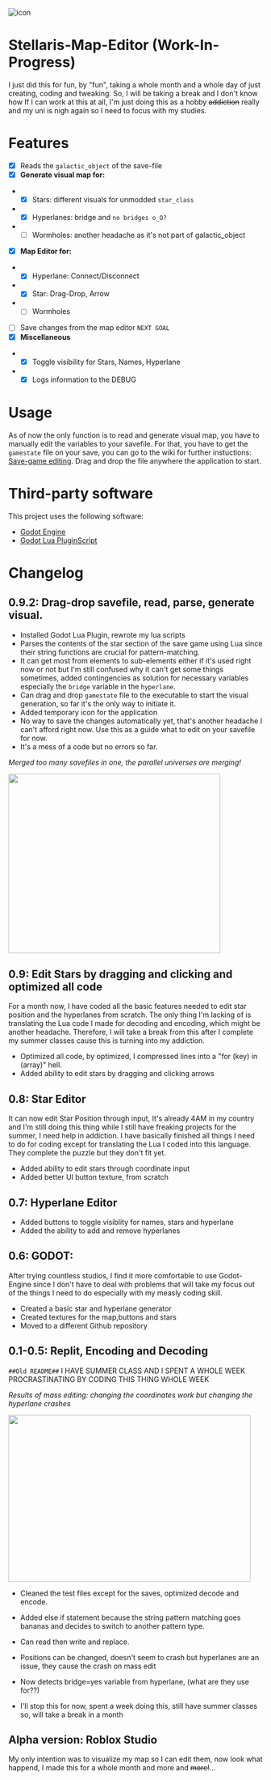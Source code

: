 ![icon](https://user-images.githubusercontent.com/107048186/183308766-ef93d871-3cb2-441c-b978-fff1da15a5dc.png)
# Stellaris-Map-Editor (Work-In-Progress)

I just did this for fun, by "fun", taking a whole month and a whole day of just creating, coding and tweaking.
So, I will be taking a break and I don't know how If I can work at this at all, I'm just doing this as a hobby ~~addiction~~ really and my uni is nigh again so I need to focus with my studies.

Features
========================
- [x] Reads the `galactic_object` of the save-file
- [x] **Generate visual map for:**
- - [x] Stars: different visuals for unmodded `star_class`
- - [x] Hyperlanes: bridge and `no bridges o_O?`
- - [ ] Wormholes: another headache as it's not part of galactic_object
- [x] **Map Editor for:**
- - [x] Hyperlane: Connect/Disconnect
- - [x] Star: Drag-Drop, Arrow
- - [ ] Wormholes
- [ ] Save changes from the map editor `NEXT GOAL`
- [x] **Miscellaneous**
- - [x] Toggle visibility for Stars, Names, Hyperlane
- - [x] Logs information to the DEBUG

Usage
========================
As of now the only function is to read and generate visual map, you have to manually edit the variables to your savefile.
For that, you have to get the `gamestate` file on your save, you can go to the wiki for further instuctions: [Save-game editing](https://stellaris.paradoxwikis.com/Save-game_editing). Drag and drop the file anywhere the application to start.

Third-party software
========================
This project uses the following software:
* [Godot Engine](https://github.com/godotengine/godot)
* [Godot Lua PluginScript](https://github.com/gilzoide/godot-lua-pluginscript)

Changelog
========================

**0.9.2: Drag-drop savefile, read, parse, generate visual.**
------------------------
* Installed Godot Lua Plugin, rewrote my lua scripts
* Parses the contents of the star section of the save game using Lua since their string functions are crucial for pattern-matching.
* It can get most from elements to sub-elements either if it's used right now or not but I'm still confused why it can't get some things sometimes,  added contingencies as solution for necessary variables especially the `bridge` variable in the `hyperlane`.
* Can drag and drop `gamestate` file to the executable to start the visual generation, so far it's the only way to initiate it.
* Added temporary icon for the application
* No way to save the changes automatically yet, that's another headache I can't afford right now. Use this as a guide what to edit on your savefile for now.
* It's a mess of a code but no errors so far.

_Merged too many savefiles in one, the parallel universes are merging!_

<img src="https://user-images.githubusercontent.com/107048186/183307433-4008290b-4071-4eee-98f9-dba6cb04abb9.png" width="420" height="355">

**0.9: Edit Stars by dragging and clicking and optimized all code**
------------------------
For a month now, I have coded all the basic features needed to edit star position and the hyperlanes from scratch. The only thing I'm lacking of is translating the Lua code I made for decoding and encoding, which might be another headache. Therefore, I will take a break from this after I complete my summer classes cause this is turning into my addiction.
* Optimized all code, by optimized, I compressed lines into a "for (key) in (array)" hell.
* Added ability to edit stars by dragging and clicking arrows

**0.8: Star Editor**
------------------------
It can now edit Star Position through input, It's already 4AM in my country and I'm still doing this thing while I still have freaking projects for the summer, I need help in addiction. I have basically finished all things I need to do for coding except for translating the Lua I coded  into this language. They complete the puzzle but they don't fit yet.
* Added ability to edit stars through coordinate input
* Added better UI button texture, from scratch

**0.7: Hyperlane Editor**
 ------------------------
* Added buttons to toggle visiblity for names, stars and hyperlane
* Added the ability to add and remove hyperlanes
 
**0.6: GODOT:**
 ------------------------
 After trying countless studios, I find it more comfortable to use Godot-Engine since I don't have to deal with problems that will take my focus out of the things I need to do especially with my measly coding skill.
* Created a basic star and hyperlane generator
* Created textures for the map,buttons and stars 
* Moved to a different Github repository

**0.1-0.5: Replit, Encoding and Decoding**
 ------------------------
`##Old README##`
I HAVE SUMMER CLASS AND I SPENT A WHOLE WEEK PROCRASTINATING BY CODING THIS THING WHOLE WEEK

_Results of mass editing: changing the coordinates work but changing the hyperlane crashes_

<img src="https://user-images.githubusercontent.com/107048186/177850451-0274c56a-cdd4-4357-a741-e380f98c53d8.png" width="480" height="330">


* Cleaned the test files except for the saves, optimized decode and encode.
* Added else if statement because the string pattern matching goes bananas and decides to switch to another pattern type.
* Can read then write and replace.
* Positions can be changed, doesn't seem to crash but hyperlanes are an issue, they cause the crash on mass edit
* Now detects bridge=yes variable from hyperlane, (what are they use for??)

* I'll stop this for now, spent a week doing this, still have summer classes so, will take a break in a month


Alpha version: Roblox Studio
------------------------
My only intention was to visualize my map so I can edit them, now look what happend, I made this for a whole month and more and ~~more!~~...
